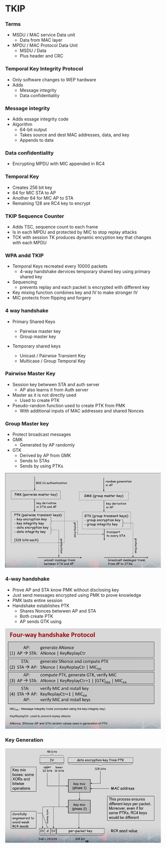 
# TKIP 

### Terms
- MSDU / MAC service Data unit
    - Data from MAC layer
- MPDU / MAC Protocol Data Unit
    - MSDU / Data 
    - Plus header and CRC

### Temporal Key Integrity Protocol
- Only software changes to WEP hardware 
- Adds
    - Message integrity
    - Data confidentiality

### Message integrity
- Adds essage integrity code
- Algorithm 
    - 64-bit output
    - Takes source and dest MAC addresses, data, and key
    - Appends to data

### Data confidentiality
- Encrypting MPDU with MIC appended in RC4

### Temporal Key
- Creates 256 bit key
- 64 for MIC STA to AP 
- Another 64 for MIC AP to STA
- Remaining 128 are RC4 key to encrypt

### TKIP Sequence Counter
- Adds TSC, sequence count to each frame
- Is in each MPDU and protected by MIC to stop replay attacks
- TCK with session TK produces dynamic encyption key that changes with each MPDU

### WPA andd TKIP
- Temporal Keys recreated every 10000 packets
    - 4-way handshake dervices temporary shared key using primary shared key
- Sequencing 
    - prevents replay and each packet is encrypted with different key
- Key mixing function combines key and IV to make stronger IV
- MIC protects from flipping and forgery


### 4 way handshake
- Primary Shared Keys
    - Pairwise master key
    - Group master key

- Temporary shared keys
    - Unicast / Pairwise Transient Key
    - Multicase / Group Temporal Key

### Pairwise Master Key
- Session key betwwen STA and auth server
    - AP also learns it from Auth server
- Master as it is not directly used 
    - Used to create PTK 
- Pseudo-random function used to create PTK from PMK
    - With additional inputs of MAC addresses and shared Nonces

### Group Master key
- Protect broadcast messages
- GMK 
    - Generated by AP randomly
- GTK
    - Derived by AP from GMK
    - Sends to STAs
    - Sends by using PTKs


![keys](./keys.png)



### 4-way handshake
- Prove AP and STA know PMK without disclosing key
- Just send messages encrypted using PMK to prove knowledge
- PMK lasts entire session
- Handshake establishes PTK 
    - Shares Nonces betwwen AP and STA
    - Both create PTK
    - AP sends GTK using 


![hand](./hand.png)


### Key Generation

![gen](./gen.png)






